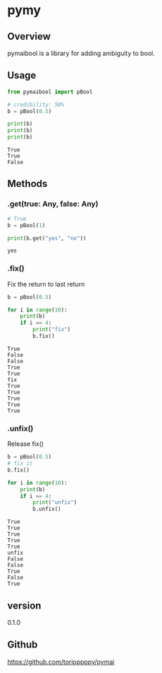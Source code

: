 # pymy

## Overview
pymaibool is a library for adding ambiguity to bool.  

## Usage
```python
from pymaibool import pBool

# credibility: 50%
b = pBool(0.5)

print(b)
print(b)
print(b)
```
```
True
True
False
```

## Methods
### .get(true: Any, false: Any)
```python
# True
b = pBool(1)

print(b.get("yes", "no"))
```
```
yes
```
### .fix()
Fix the return to last return
```python
b = pBool(0.5)

for i in range(10):
    print(b)
    if i == 4:
        print("fix")
        b.fix()
```
```
True
False
False
True
True
fix
True
True
True
True
True
```

### .unfix()
Release fix()
```python
b = pBool(0.5)
# fix it
b.fix()

for i in range(10):
    print(b)
    if i == 4:
        print("unfix")
        b.unfix()
```
```
True
True
True
True
True
unfix
False
False
True
False
True
```

## version
0.1.0

## Github
https://github.com/toripppppy/pymai